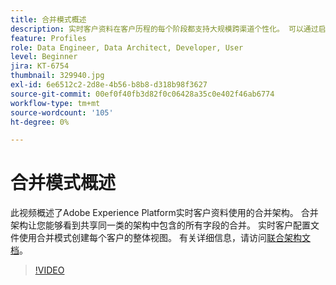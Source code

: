 ```yaml
---
title: 合并模式概述
description: 实时客户资料在客户历程的每个阶段都支持大规模跨渠道个性化。 可以通过启用架构和相应的数据集，为Real-time Customer Profile启用批处理或流式数据。
feature: Profiles
role: Data Engineer, Data Architect, Developer, User
level: Beginner
jira: KT-6754
thumbnail: 329940.jpg
exl-id: 6e6512c2-2d8e-4b56-b8b8-d318b98f3627
source-git-commit: 00ef0f40fb3d82f0c06428a35c0e402f46ab6774
workflow-type: tm+mt
source-wordcount: '105'
ht-degree: 0%

---
```


# 合并模式概述

此视频概述了Adobe Experience Platform实时客户资料使用的合并架构。 合并架构让您能够看到共享同一类的架构中包含的所有字段的合并。 实时客户配置文件使用合并模式创建每个客户的整体视图。 有关详细信息，请访问[联合架构文档](https://experienceleague.adobe.com/docs/experience-platform/profile/union-schemas/union-schema.html)。

>[!VIDEO](https://video.tv.adobe.com/v/329940?learn=on)
